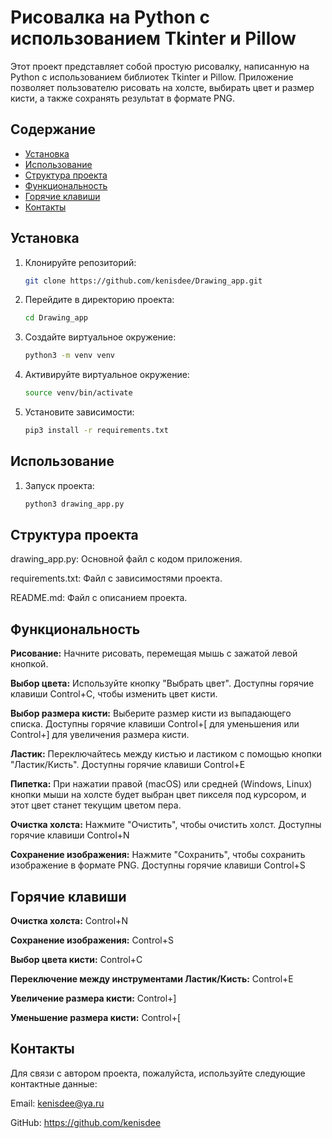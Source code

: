 # Рисовалка на Python с использованием Tkinter и Pillow

Этот проект представляет собой простую рисовалку, написанную на Python с использованием библиотек Tkinter и Pillow. Приложение позволяет пользователю рисовать на холсте, выбирать цвет и размер кисти, а также сохранять результат в формате PNG.

## Содержание

- [Установка](#установка)
- [Использование](#использование)
- [Структура проекта](#структура-проекта)
- [Функциональность](#функциональность)
- [Горячие клавиши](#горячие-клавиши)
- [Контакты](#контакты)

## Установка

1. Клонируйте репозиторий:

   ```bash
   git clone https://github.com/kenisdee/Drawing_app.git

2. Перейдите в директорию проекта:

   ```bash
   cd Drawing_app

3. Создайте виртуальное окружение:

   ```bash
   python3 -m venv venv

4. Активируйте виртуальное окружение:

   ```bash
   source venv/bin/activate

5. Установите зависимости:

   ```bash
   pip3 install -r requirements.txt

## Использование

1. Запуск проекта:

   ```bash
   python3 drawing_app.py

## Структура проекта

drawing_app.py: Основной файл с кодом приложения.

requirements.txt: Файл с зависимостями проекта.

README.md: Файл с описанием проекта.

## Функциональность

**Рисование:** Начните рисовать, перемещая мышь с зажатой левой кнопкой.

**Выбор цвета:** Используйте кнопку "Выбрать цвет". Доступны горячие клавиши Control+C, чтобы изменить цвет кисти.

**Выбор размера кисти:** Выберите размер кисти из выпадающего списка. Доступны горячие клавиши Control+[ для уменьшения или Control+] для увеличения размера кисти.

**Ластик:** Переключайтесь между кистью и ластиком с помощью кнопки "Ластик/Кисть". Доступны горячие клавиши Control+E

**Пипетка:** При нажатии правой (macOS) или средней (Windows, Linux) кнопки мыши на холсте будет выбран цвет пикселя под курсором, и этот цвет станет текущим цветом пера.

**Очистка холста:** Нажмите "Очистить", чтобы очистить холст. Доступны горячие клавиши Control+N

**Сохранение изображения:** Нажмите "Сохранить", чтобы сохранить изображение в формате PNG. Доступны горячие клавиши Control+S

## Горячие клавиши

**Очистка холста:** Control+N

**Сохранение изображения:** Control+S

**Выбор цвета кисти:** Control+C

**Переключение между инструментами Ластик/Кисть:** Control+E

**Увеличение размера кисти:** Control+]

**Уменьшение размера кисти:** Control+[

## Контакты

Для связи с автором проекта, пожалуйста, используйте следующие контактные данные:

Email: kenisdee@ya.ru

GitHub: https://github.com/kenisdee